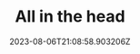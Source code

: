 ---
title: "All in the head"
category: "IndieWeb & Personal Blogs"
site_url: https://allinthehead.com/
feed_url: https://allinthehead.com/rss
date: 2023-08-06T21:08:58.903206Z
domain: allinthehead.com

---